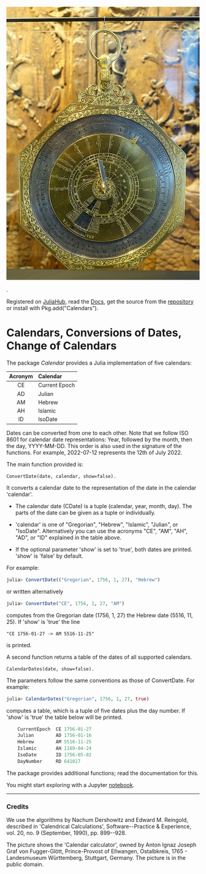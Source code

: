![Calendar Calculator](docs/src/CalendarCalculator.jpg)

.

Registered on [JuliaHub](https://juliahub.com/ui/Packages/Calendars/yDHMq), 
read the [Docs](https://docs.juliahub.com/Calendars/yDHMq), get the source from the [repository](https://github.com/PeterLuschny/Calendars.jl) or install with Pkg.add("Calendars").

# Calendars, Conversions of Dates, Change of Calendars  


The package _Calendar_ provides a Julia implementation of five calendars: 

| Acronym | Calendar  |
| :---:   |  :---     | 
| CE      | Current Epoch |
| AD      | Julian    |
| AM      | Hebrew    |
| AH      | Islamic   |
| ID      | IsoDate   |


Dates can be converted from one to each other. 
Note that we follow ISO 8601 for calendar date representations: 
Year, followed by the month, then the day, YYYY-MM-DD. 
This order is also used in the signature of the functions.
For example, 2022-07-12 represents the 12th of July 2022. 

The main function provided is:

    ConvertDate(date, calendar, show=false). 

It converts a calendar date to the representation of the date in the calendar 'calendar'.

* The calendar date (CDate) is a tuple (calendar, year, month, day). The parts of the date can be given as a tuple or individually.

* 'calendar' is one of "Gregorian", "Hebrew", "Islamic", "Julian", or "IsoDate". Alternatively you can use the acronyms "CE", "AM", "AH", "AD", or "ID" explained in the table above.

* If the optional parameter 'show' is set to 'true', both dates are printed. 'show' is 'false' by default.

For example:

```julia
julia> ConvertDate(("Gregorian", 1756, 1, 27), "Hebrew") 
```

or written alternatively

```julia
julia> ConvertDate("CE", 1756, 1, 27, "AM")
```

computes from the Gregorian date (1756, 1, 27) the Hebrew date (5516, 11, 25). If 'show' is 'true' the line

    "CE 1756-01-27 -> AM 5516-11-25" 

is printed.

A second function returns a table of the dates of all supported calendars.

    CalendarDates(date, show=false).

The parameters follow the same conventions as those of ConvertDate. For example:

```julia
julia> CalendarDates("Gregorian", 1756, 1, 27, true) 
```

computes a table, which is a tuple of five dates plus the day number. If 'show' is 'true' the table below will be printed.

```julia
    CurrentEpoch  CE 1756-01-27
    Julian        AD 1756-01-16
    Hebrew        AM 5516-11-25
    Islamic       AH 1169-04-24
    IsoDate       ID 1756-05-02
    DayNumber     RD 641027
``` 

The package provides additional functions; read the documentation for this.

You might start exploring with a Jupyter [notebook](https://github.com/PeterLuschny/Calendars.jl/blob/main/notebook/Calendars.ipynb).

---


### Credits

We use the algorithms by Nachum Dershowitz and Edward M. Reingold, described in 'Calendrical Calculations', Software--Practice & Experience, vol. 20, no. 9 (September, 1990), pp. 899--928.

The picture shows the 'Calendar calculator', owned by Anton Ignaz Joseph Graf von Fugger-Glött, Prince-Provost of Ellwangen, Ostalbkreis, 1765 - Landesmuseum Württemberg, Stuttgart, Germany. The picture is in the public domain.
 
